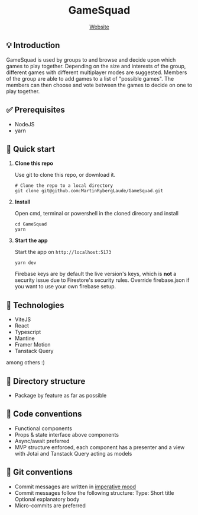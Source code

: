 <h1 align="center">
  GameSquad
</h1>
<p align="center">
  
</p>
<p align="center">
    <a href="https://gamesquad.win">Website</a>
</p>

## 💡 Introduction

GameSquad is used by groups to and browse and decide upon which games to play together. Depending on the size and interests of the group, different games with different multiplayer modes are suggested. Members of the group are able to add games to a list of "possible games". The members can then choose and vote between the games to decide on one to play together.

## ✅ Prerequisites

- NodeJS
- yarn

## 🚀 Quick start

1.  **Clone this repo**

    Use git to clone this repo, or download it.

    ```shell
    # Clone the repo to a local directory
    git clone git@github.com:MartinRybergLaude/GameSquad.git
    ```

2.  **Install**

    Open cmd, terminal or powershell in the cloned direcory and install

    ```shell
    cd GameSquad
    yarn
    ```

3.  **Start the app**

    Start the app on `http://localhost:5173`

    ```shell
    yarn dev
    ```

    Firebase keys are by default the live version's keys, which is **not** a security issue due to Firestore's security rules. Override firebase.json if you want to use your own firebase setup.

## 🧐 Technologies

- ViteJS
- React
- Typescript
- Mantine
- Framer Motion
- Tanstack Query

among others :)

## 📁 Directory structure

- Package by feature as far as possible

## 📑 Code conventions

- Functional components
- Props & state interface above components
- Async/await preferred
- MVP structure enforced, each component has a presenter and a view with Jotai and Tanstack Query acting as models

## 📑 Git conventions

- Commit messages are written in <a href="https://en.wikipedia.org/wiki/Imperative_mood">imperative mood</a>
- Commit messages follow the following structure:
  Type: Short title
  Optional explanatory body
- Micro-commits are preferred

